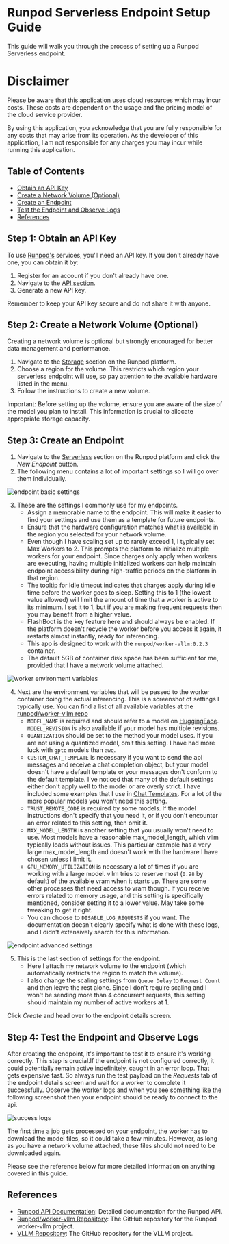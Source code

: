 # Runpod Serverless Endpoint Setup Guide

This guide will walk you through the process of setting up a Runpod Serverless endpoint.

# Disclaimer

Please be aware that this application uses cloud resources which may incur costs. These costs are dependent on the usage and the pricing model of the cloud service provider. 

By using this application, you acknowledge that you are fully responsible for any costs that may arise from its operation. As the developer of this application, I am not responsible for any charges you may incur while running this application.

## Table of Contents

- [Obtain an API Key](#step-1-obtain-an-api-key)
- [Create a Network Volume (Optional)](#step-2-create-a-network-volume-optional)
- [Create an Endpoint](#step-3-create-an-endpoint)
- [Test the Endpoint and Observe Logs](#step-4-test-the-endpoint-and-observe-logs)
- [References](#references)

## Step 1: Obtain an API Key

To use [Runpod's](https://runpod.io) services, you'll need an API key. If you don't already have one, you can obtain it by:

1. Register for an account if you don't already have one.
2. Navigate to the [API section](https://www.runpod.io/console/user/settings).
3. Generate a new API key.

Remember to keep your API key secure and do not share it with anyone.

## Step 2: Create a Network Volume (Optional)

Creating a network volume is optional but strongly encouraged for better data management and performance.

1. Navigate to the [Storage](https://www.runpod.io/console/user/storage) section on the Runpod platform.
2. Choose a region for the volume. This restricts which region your serverless endpoint will use, so pay attention to the available hardware listed in the menu.
3. Follow the instructions to create a new volume.

Important: Before setting up the volume, ensure you are aware of the size of the model you plan to install. This information is crucial to allocate appropriate storage capacity.


## Step 3: Create an Endpoint

1. Navigate to the [Serverless](https://www.runpod.io/console/serverless) section on the Runpod platform and click the *New Endpoint* button.
2. The following menu contains a lot of important settings so I will go over them individually.

![endpoint basic settings](image.png)

3. These are the settings I commonly use for my endpoints.
    - Assign a memorable name to the endpoint. This will make it easier to find your settings and use them as a template for future endpoints.
    - Ensure that the hardware configuration matches what is available in the region you selected for your network volume.
    - Even though I have scaling set up to rarely exceed 1, I typically set Max Workers to 2. This prompts the platform to initialize multiple workers for your endpoint. Since charges only apply when workers are executing, having multiple initialized workers can help maintain endpoint accessibility during high-traffic periods on the platform in that region.
    - The tooltip for Idle timeout indicates that charges apply during idle time before the worker goes to sleep. Setting this to 1 (the lowest value allowed) will limit the amount of time that a worker is active to its minimum. I set it to 1, but if you are making frequent requests then you may benefit from a higher value.
    - FlashBoot is the key feature here and should always be enabled. If the platform doesn't recycle the worker before you access it again, it restarts almost instantly, ready for inferencing.
    - This app is designed to work with the `runpod/worker-vllm:0.2.3` container.
    - The default 5GB of container disk space has been sufficient for me, provided that I have a network volume attached.

![worker environment variables](image-2.png)

4. Next are the environment variables that will be passed to the worker container doing the actual inferencing. This is a screenshot of settings I typically use. You can find a list of all available variables at the [runpod/worker-vllm repo](https://github.com/runpod-workers/worker-vllm)
    - `MODEL_NAME` is required and should refer to a model on [HuggingFace](https://huggingface.co/). `MODEL_REVISION` is also available if your model has multiple revisions.
    - `QUANTIZATION` should be set to the method your model uses. If you are not using a quantized model, omit this setting. I have had more luck with `gptq` models than `awq`.
    - `CUSTOM_CHAT_TEMPLATE` is necessary if you want to send the api messages and receive a chat completion object, but your model doesn't have a default template or your messages don't conform to the default template. I've noticed that many of the default settings either don't apply well to the model or are overly strict. I have included some examples that I use in [Chat Templates](../chat_templates.jinja2). For a lot of the more popular models you won't need this setting.
    - `TRUST_REMOTE_CODE` is required by some models. If the model instructions don't specify that you need it, or if you don't encounter an error related to this setting, then omit it.
    - `MAX_MODEL_LENGTH` is another setting that you usually won't need to use. Most models have a reasonable max_model_length, which vllm typically loads without issues. This particular example has a very large max_model_length and doesn't work with the hardware I have chosen unless I limit it.
    - `GPU_MEMORY_UTILIZATION` is necessary a lot of times if you are working with a large model. vllm tries to reserve most (`0.98` by default) of the available vram when it starts up. There are some other processes that need access to vram though. If you receive errors related to memory usage, and this setting is specifically mentioned, consider setting it to a lower value. May take some tweaking to get it right.
    - You can choose to `DISABLE_LOG_REQUESTS` if you want. The documentation doesn't clearly specify what is done with these logs, and I didn't extensively search for this information.

![endpoint advanced settings](image-3.png)

5. This is the last section of settings for the endpoint.
    - Here I attach my network volume to the endpoint (which automatically restricts the region to match the volume).
    - I also change the scaling settings from `Queue Delay` to `Request Count` and then leave the rest alone. Since I don't require scaling and I won't be sending more than 4 concurrent requests, this setting should maintain my number of active workers at 1.

Click *Create* and head over to the endpoint details screen.

## Step 4: Test the Endpoint and Observe Logs

After creating the endpoint, it's important to test it to ensure it's working correctly. This step is crucial.If the endpoint is not configured correctly, it could potentially remain active indefinitely, caught in an error loop. That gets expensive fast. So always run the test payload on the *Requests* tab of the endpoint details screen and wait for a worker to complete it successfully. Observe the worker logs and when you see something like the following screenshot then your endpoint should be ready to connect to the api.

![success logs](image-4.png)

The first time a job gets processed on your endpoint, the worker has to download the model files, so it could take a few minutes. However, as long as you have a network volume attached, these files should not need to be downloaded again.

Please see the reference below for more detailed information on anything covered in this guide.

## References

- [Runpod API Documentation](https://docs.runpod.io/serverless/references/endpoint-configurations): Detailed documentation for the Runpod API.
- [Runpod/worker-vllm Repository](https://github.com/runpod-workers/worker-vllm): The GitHub repository for the Runpod worker-vllm project.
- [VLLM Repository](https://github.com/vllm-project/vllm): The GitHub repository for the VLLM project.
